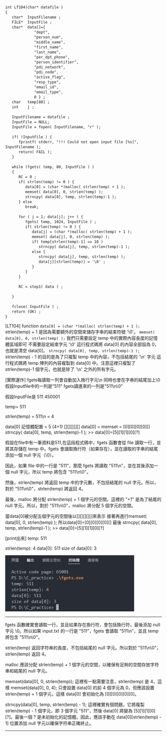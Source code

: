 ```
int LT104(char* datafile )
{
   char*  InputFilename ;
   FILE*  InputFile ;
   char*  data[]={
             "dept",
             "person_num",
             "middle_name",
             "first_name",
             "last_name",
             "per_dpt_phone",
             "person_identifier",
             "pdi_network",
             "pdi_node",
             "active_flag",
             "resp_type",
             "email_id",
             "email_type",
             0 } ;
   char   temp[80] ;
   int    j ;

   InputFilename = datafile ;
   InputFile = NULL;
   InputFile = fopen( InputFilename, "r" );

   if( !InputFile ) {
      fprintf( stderr, "!!! Could not open input file [%s]", InputFilename );
      return( FAIL );
   }

   while (fgets( temp, 80, InputFile ) )
   {
      RC = 0 ;
      if( strlen(temp) != 0 ) {
         data[0] = (char *)malloc( strlen(temp) + 1 );
         memset( data[0], 0, strlen(temp) );
         strncpy( data[0], temp, strlen(temp)-1 );
      } else
         break;

      for ( j = 1; data[j]; j++ ) {
         fgets( temp, 1024, InputFile ) ;
         if( strlen(temp) != 0 ) {
            data[j] = (char *)malloc( strlen(temp) + 1 );
            memset( data[j], 0, strlen(temp) );
            if( temp[strlen(temp)-1] == 10 )
               strncpy( data[j], temp, strlen(temp)-1 );
            else {
               strncpy( data[j], temp, strlen(temp) );
               data[j][strlen(temp)] = '\0' ;
            }
         }
      }

      RC = step1( data ) ;

   }

   fclose( InputFile ) ;
   return (OK) ;
}
```

[LT104] function
`data[0] = (char *)malloc( strlen(temp) + 1 );`
strlen(temp) + 1 是因為需要額外的空間來儲存字串的結束符號 '\0'。
`memset( data[0], 0, strlen(temp) );`
我們只需要設定 temp 中的實際內容長度的記憶體區域即可
不需要設定結束字元 '\0'
這行程式碼將 data[0] 的內容全部設為 0，也就是清空 data[0]。
`strncpy( data[0], temp, strlen(temp)-1 );`
strlen(temp) - 1 的目的是為了只複製 temp 中的內容，不包括結尾的 '\n' 字元
這行程式碼將 temp 陣列的內容複製到 data[0] 中。注意這裡只複製了 strlen(temp)-1 個字元，也就是除了 '\n' 之外的所有字元。

[實際運作]
 fgets每讀取一列會自動加入換行字元\n
 同時也會在字串的結尾加上\0
 假設Inputfile中的一列是"511"
 fgets讀進來的一列是"511\n\0"

 假設InputFile是
 511
 450001

 temp= 511

 strlen(temp) = 511\n = 4

 data[0] 記憶體配置 = 5 (4+1) [][][][][]
 data[0] = memset = [0][0][0][0][]
 strncpy( data[0], temp, strlen(temp)-1 ); >> data[0]=[5][1][1][0][?]

假設在file中有一筆資料是511,在這段程式碼中，fgets 函數會從 file 讀取一行，並將其存儲在 temp 中。fgets 會讀取換行符（如果存在），並在讀取的字串的結尾添加一個 null 字元（\0）。

因此，如果 file 中的一行是 "511"，那麼 fgets 將讀取 "511\n"，並在其後添加一個 null 字元，所以 temp 將包含 "511\n\0"。

然後，strlen(temp) 將返回 temp 中的字元數，不包括結尾的 null 字元。所以，對於 "511\n\0"，strlen(temp) 將返回 4。

最後，malloc 將分配 strlen(temp) + 1 個字元的空間。這裡的 "+1" 是為了結尾的 null 字元。所以，對於 "511\n\0"，malloc 將分配 5 個字元的空間。

當data[0]被分配五個字元的空間後以[][][][][]來表示
接著再進行memset( data[0], 0, strlen(temp) );
所以data[0]=[0][0][0][0][]
最後 strncpy( data[0], temp, strlen(temp)-1 ); >> data[0]=[5][1][1][0][?]

[print出來]
temp: 511

strlen(temp): 4
data[0]: 511
size of data[0]: 3

![image](https://raw.githubusercontent.com/sogood0425/PDM/main/images/fgets.png)

***
fgets 函數確實會讀取一行，並且如果存在換行符，會包括換行符，最後添加 null 字元 \0。所以如果 input.txt 的一行是 "511"，fgets 會讀取 "511\n"，並且 temp 將包含 "511\n\0"。

strlen(temp) 返回字符串的長度，不包括結尾的 null 字元。所以對於 "511\n\0"，strlen(temp) 返回 4。

malloc 應該分配 strlen(temp) + 1 個字元的空間，以確保有足夠的空間存放字符串和結尾的 null 字元。

memset(data[0], 0, strlen(temp)); 這裡有一點需要注意，strlen(temp) 是 4，這樣 memset(data[0], 0, 4); 只會設置 data[0] 的前 4 個字元為 0，但應該設置 strlen(temp) + 1 個字元，這樣 data[0] 會初始化為 [0][0][0][0][0]。

strncpy(data[0], temp, strlen(temp) - 1); 這裡確實有個問題，它將複製 strlen(temp) - 1 個字元，即 3 個字元 "511"，然後 data[0] 將變為 [5][1][1][0][?]。最後一個 ? 是未初始化的記憶體。因此，應該手動在 data[0][strlen(temp) - 1] 位置添加 null 字元以確保字符串正確終止。
***

